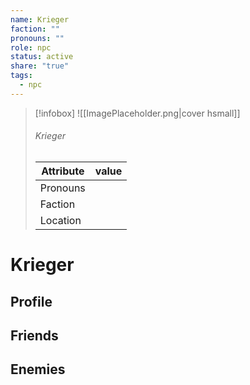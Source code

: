 ```yaml
---
name: Krieger
faction: ""
pronouns: ""
role: npc
status: active
share: "true"
tags:
  - npc
---
```



> [!infobox]
> ![[ImagePlaceholder.png|cover hsmall]]
> ###### Krieger
> Attribute |  value |
> ---|---|
> Pronouns | 
> Faction | 
> Location |  |


# Krieger
## Profile


## Friends


## Enemies


